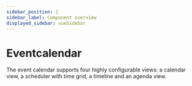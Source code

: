 ```yaml
---
sidebar_position: 1
sidebar_label: Component overview
displayed_sidebar: vueSidebar
---
```


# Eventcalendar

The event calendar supports four highly configurable views: a calendar view, a scheduler with time grid, a timeline and an agenda view.
